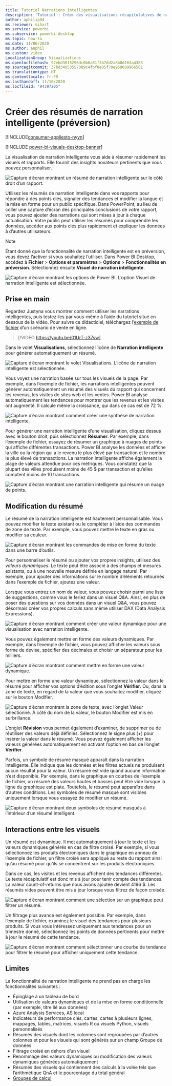 ```yaml
---
title: Tutoriel Narrations intelligentes
description: 'Tutoriel : Créer des visualisations récapitulatives de narration intelligente dans Power BI'
author: aphilip94
ms.reviewer: mihart
ms.service: powerbi
ms.subservice: powerbi-desktop
ms.topic: how-to
ms.date: 11/06/2020
ms.author: anphil
ms.custom: video
LocalizationGroup: Visualizations
ms.openlocfilehash: 92ebd3015296dc0b6a61f3b7dd2a8b0d163a4383
ms.sourcegitcommit: 37bd34053557089c4fbf0e05f78e959609966561
ms.translationtype: HT
ms.contentlocale: fr-FR
ms.lasthandoff: 11/10/2020
ms.locfileid: "94397205"
---
```

# <a name="create-smart-narrative-summaries-preview"></a>Créer des résumés de narration intelligente (préversion)

[!INCLUDE[consumer-appliesto-nyyn](../includes/consumer-appliesto-nyyn.md)]    

[!INCLUDE [power-bi-visuals-desktop-banner](../includes/power-bi-visuals-desktop-banner.md)]

La visualisation de narration intelligente vous aide à résumer rapidement les visuels et rapports. Elle fournit des insights novateurs pertinents que vous pouvez personnaliser.

![Capture d’écran montrant un résumé de narration intelligente sur le côté droit d’un rapport.](media/power-bi-visualization-smart-narratives/1.png)

Utilisez les résumés de narration intelligente dans vos rapports pour répondre à des points clés, signaler des tendances et modifier la langue et la mise en forme pour un public spécifique. Dans PowerPoint, au lieu de coller une capture d’écran des principales conclusions de votre rapport, vous pouvez ajouter des narrations qui sont mises à jour à chaque actualisation. Votre public peut utiliser les résumés pour comprendre les données, accéder aux points clés plus rapidement et expliquer les données à d’autres utilisateurs.

>[!NOTE]
> Étant donné que la fonctionnalité de narration intelligente est en préversion, vous devez l’activer si vous souhaitez l’utiliser. Dans Power BI Desktop, accédez à **Fichier** > **Options et paramètres** > **Options** > **Fonctionnalités en préversion**. Sélectionnez ensuite **Visuel de narration intelligente**.
>
>![Capture d’écran montrant les options de Power BI. L’option Visuel de narration intelligente est sélectionnée.](media/power-bi-visualization-smart-narratives/2.png)



## <a name="get-started"></a>Prise en main 
Regardez Justyna vous montrer comment utiliser les narrations intelligentes, puis testez-les par vous-même à l’aide du tutoriel situé en dessous de la vidéo.  Pour suivre ce didacticiel, téléchargez l’[exemple de fichier](https://github.com/microsoft/powerbi-desktop-samples/blob/master/Monthly%20Desktop%20Blog%20Samples/2020/2020SU09%20Blog%20Demo%20-%20September.pbix) d’un scénario de vente en ligne.

> [!VIDEO https://youtu.be/01UrT-z37sw]

Dans le volet **Visualisations**, sélectionnez l’icône de **Narration intelligente** pour générer automatiquement un résumé.

![Capture d’écran montrant le volet Visualisations. L’icône de narration intelligente est sélectionnée.](media/power-bi-visualization-smart-narratives/3.png)

Vous voyez une narration basée sur tous les visuels de la page. Par exemple, dans l’exemple de fichier, les narrations intelligentes peuvent générer automatiquement un résumé des visuels du rapport qui concernent les revenus, les visites de sites web et les ventes. Power BI analyse automatiquement les tendances pour montrer que les revenus et les visites ont augmenté. Il calcule même la croissance, qui dans ce cas est de 72 %.
 
![Capture d’écran montrant comment créer une synthèse de narration intelligente.](media/power-bi-visualization-smart-narratives/4.gif)
 
Pour générer une narration intelligente d’une visualisation, cliquez dessus avec le bouton droit, puis sélectionnez **Résumer**. Par exemple, dans l’exemple de fichier, essayez de résumer un graphique à nuages de points qui affiche différentes transactions. Power BI analyse les données et affiche la ville ou la région qui a le revenu le plus élevé par transaction et le nombre le plus élevé de transactions. La narration intelligente affiche également la plage de valeurs attendue pour ces métriques. Vous constatez que la plupart des villes produisent moins de 45 $ par transaction et qu’elles comptent moins de 10 transactions.
 
  
![Capture d’écran montrant une narration intelligente qui résume un nuage de points.](media/power-bi-visualization-smart-narratives/5.gif)
 
## <a name="edit-the-summary"></a>Modification du résumé
 
Le résumé de la narration intelligente est hautement personnalisable. Vous pouvez modifier le texte existant ou le compléter à l’aide des commandes de zone de texte. Par exemple, vous pouvez mettre le texte en gras ou modifier sa couleur.
 
![Capture d’écran montrant les commandes de mise en forme du texte dans une barre d’outils.](media/power-bi-visualization-smart-narratives/6.png)
  
Pour personnaliser le résumé ou ajouter vos propres insights, utilisez des *valeurs dynamiques*. Le texte peut être associé à des champs et mesures existants, ou à une nouvelle mesure définie en langage naturel. Par exemple, pour ajouter des informations sur le nombre d’éléments retournés dans l’exemple de fichier, ajoutez une valeur. 

Lorsque vous entrez un nom de valeur, vous pouvez choisir parmi une liste de suggestions, comme vous le feriez dans un visuel Q&A. Ainsi, en plus de poser des questions sur vos données dans un visuel Q&A, vous pouvez désormais créer vos propres calculs sans même utiliser DAX (Data Analysis Expressions). 
  
![Capture d’écran montrant comment créer une valeur dynamique pour une visualisation avec narration intelligente.](media/power-bi-visualization-smart-narratives/7.gif)
  
Vous pouvez également mettre en forme des valeurs dynamiques. Par exemple, dans l’exemple de fichier, vous pouvez afficher les valeurs sous forme de devise, spécifier des décimales et choisir un séparateur pour les milliers. 
   
![Capture d’écran montrant comment mettre en forme une valeur dynamique.](media/power-bi-visualization-smart-narratives/8.gif)
   
Pour mettre en forme une valeur dynamique, sélectionnez la valeur dans le résumé pour afficher vos options d’édition sous l’onglet **Vérifier**. Ou, dans la zone de texte, en regard de la valeur que vous souhaitez modifier, cliquez sur le bouton Modifier. 
   
![Capture d’écran montrant la zone de texte, avec l’onglet Valeur sélectionné. À côté du nom de la valeur, le bouton Modifier est mis en surbrillance.](media/power-bi-visualization-smart-narratives/9.png)
   
L’onglet **Révision** vous permet également d’examiner, de supprimer ou de réutiliser des valeurs déjà définies. Sélectionnez le signe plus (+) pour insérer la valeur dans le résumé. Vous pouvez également afficher les valeurs générées automatiquement en activant l’option en bas de l’onglet **Vérifier**.

Parfois, un symbole de résumé masqué apparaît dans la narration intelligente. Elle indique que les données et les filtres actuels ne produisent aucun résultat pour la valeur. Un résumé est vide quand aucune information n’est disponible. Par exemple, dans le graphique en courbes de l’exemple de fichier, un résumé des valeurs hautes et basses peut être vide lorsque la ligne du graphique est plate. Toutefois, le résumé peut apparaître dans d’autres conditions. Les symboles de résumé masqué sont visibles uniquement lorsque vous essayez de modifier un résumé.


![Capture d’écran montrant deux symboles de résumé masqués à l’intérieur d’un résumé intelligent.](media/power-bi-visualization-smart-narratives/10.png)
   
## <a name="visual-interactions"></a>Interactions entre les visuels
Un résumé est dynamique. Il met automatiquement à jour le texte et les valeurs dynamiques générés en cas de filtre croisé. Par exemple, si vous sélectionnez les produits électroniques dans le graphique en anneau de l’exemple de fichier, un filtre croisé sera appliqué au reste du rapport ainsi qu’au résumé pour qu’ils se concentrent sur les produits électroniques.  

Dans ce cas, les visites et les revenus affichent des tendances différentes. Le texte récapitulatif est donc mis à jour pour tenir compte des tendances. La valeur count-of-returns que nous avons ajoutée devient 4196 $. Les résumés vides peuvent être mis à jour lorsque vous filtrez de façon croisée.
   
![Capture d’écran montrant comment une sélection sur un graphique peut filtrer un résumé.](media/power-bi-visualization-smart-narratives/11.gif)
   
Un filtrage plus avancé est également possible. Par exemple, dans l’exemple de fichier, examinez le visuel des tendances pour plusieurs produits. Si vous vous intéressez uniquement aux tendances pour un trimestre donné, sélectionnez les points de données pertinents pour mettre à jour le résumé de cette tendance.
   
![Capture d’écran montrant comment sélectionner une courbe de tendance pour filtrer le résumé pour afficher uniquement cette tendance.](media/power-bi-visualization-smart-narratives/12.gif)
   
## <a name="limitations"></a>Limites

La fonctionnalité de narration intelligente ne prend pas en charge les fonctionnalités suivantes :
- Épinglage à un tableau de bord 
- Utilisation de valeurs dynamiques et de la mise en forme conditionnelle (par exemple, titre lié aux données)
- Azure Analysis Services, AS local
- Indicateurs de performance clés, cartes, cartes à plusieurs lignes, mappages, tables, matrices, visuels R ou visuels Python, visuels personnalisés 
- Résumés des visuels dont les colonnes sont regroupées par d’autres colonnes et pour les visuels qui sont générés sur un champ Groupe de données 
- Filtrage croisé en dehors d’un visuel
- Renommage des valeurs dynamiques ou modification des valeurs dynamiques générées automatiquement
- Résumés des visuels qui contiennent des calculs à la volée tels que l’arithmétique QnA et le pourcentage du total général 
- [Groupes de calcul](/analysis-services/tabular-models/calculation-groups)
   

